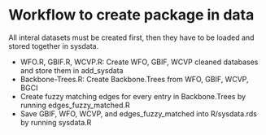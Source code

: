 # Workflow to create package in data

All interal datasets must be created first, then they have to be loaded and stored together in sysdata. 

- WFO.R, GBIF.R, WCVP.R: Create WFO, GBIF, WCVP cleaned databases and store them in add\_sysdata 
- Backbone-Trees.R: Create Backbone.Trees from WFO, GBIF, WCVP, BGCI
- Create fuzzy matching edges for every entry in Backbone.Trees by running edges\_fuzzy\_matched.R
- Save GBIF, WFO, WCVP, and edges\_fuzzy\_matched into R/sysdata.rds by running sysdata.R

